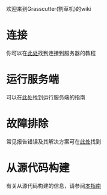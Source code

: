 欢迎来到Grasscutter(割草机)的wiki

# 连接

你可以在[此处]()找到连接到服务器的教程

# 运行服务端

可以在[此处]()找到运行服务端的指南

# 故障排除

常见报告错误及其解决方案可在[此处]()找到

# 从源代码构建

有关从源代码构建的信息，请参阅[本指南]()